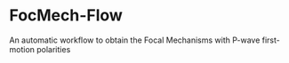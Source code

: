 # FocMech-Flow
An automatic workflow to obtain the Focal Mechanisms with P-wave first-motion polarities
